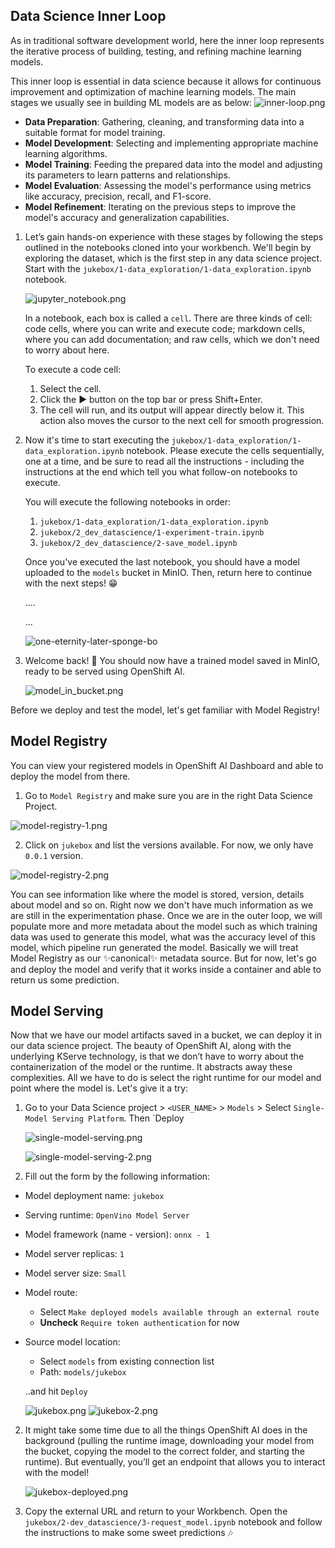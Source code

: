 ## Data Science Inner Loop

As in traditional software development world, here the inner loop represents the iterative process of building, testing, and refining machine learning models.

This inner loop is essential in data science because it allows for continuous improvement and optimization of machine learning models. The main stages we usually see in building ML models are as below:
![inner-loop.png](./images/inner-loop.png)

- **Data Preparation**: Gathering, cleaning, and transforming data into a suitable format for model training.
- **Model Development**: Selecting and implementing appropriate machine learning algorithms.
- **Model Training**: Feeding the prepared data into the model and adjusting its parameters to learn patterns and relationships.
- **Model Evaluation**: Assessing the model's performance using metrics like accuracy, precision, recall, and F1-score.
- **Model Refinement**: Iterating on the previous steps to improve the model's accuracy and generalization capabilities.

1. Let’s gain hands-on experience with these stages by following the steps outlined in the notebooks cloned into your workbench. We'll begin by exploring the dataset, which is the first step in any data science project. Start with the `jukebox/1-data_exploration/1-data_exploration.ipynb` notebook.

    ![jupyter_notebook.png](./images/jupyter_notebook.png)

    In a notebook, each box is called a `cell`. There are three kinds of cell: code cells, where you can write and execute code; markdown cells, where you can add documentation; and raw cells, which we don't need to worry about here. 

    To execute a code cell:

    1. Select the cell.
    2. Click the ▶️ button on the top bar or press Shift+Enter.
    3. The cell will run, and its output will appear directly below it. This action also moves the cursor to the next cell for smooth progression.

2. Now it's time to start executing the `jukebox/1-data_exploration/1-data_exploration.ipynb` notebook. Please execute the cells sequentially, one at a time, and be sure to read all the instructions - including the instructions at the end which tell you what follow-on notebooks to execute. 

    You will execute the following notebooks in order:

    1. `jukebox/1-data_exploration/1-data_exploration.ipynb`
    2. `jukebox/2_dev_datascience/1-experiment-train.ipynb`
    3. `jukebox/2_dev_datascience/2-save_model.ipynb`

    Once you've executed the last notebook, you should have a model uploaded to the `models` bucket in MinIO. Then, return here to continue with the next steps! 😁

    ....

    ...

    ![one-eternity-later-sponge-bo](./images/one-eternity-later-sponge-bob.png)

3. Welcome back! 👋 You should now have a trained model saved in MinIO, ready to be served using OpenShift AI.

    ![model_in_bucket.png](./images/model_in_bucket.png)


Before we deploy and test the model, let's get familiar with Model Registry!

## Model Registry
You can view your registered models in OpenShift AI Dashboard and able to deploy the model from there. 

1. Go to `Model Registry` and make sure you are in the right Data Science Project.

![model-registry-1.png](./images/model-registry-1.png)

2. Click on `jukebox` and list the versions available. For now, we only have `0.0.1` version.

![model-registry-2.png](./images/model-registry-2.png)

You can see information like where the model is stored, version, details about model and so on. Right now we don't have much information as we are still in the experimentation phase. Once we are in the outer loop, we will populate more and more metadata about the model such as which training data was used to generate this model, what was the accuracy level of this model, which pipeline run generated the model. Basically we will treat Model Registry as our ✨canonical✨ metadata source. But for now, let's go and deploy the model and verify that it works inside a container and able to return us some prediction.

## Model Serving

Now that we have our model artifacts saved in a bucket, we can deploy it in our data science project. The beauty of OpenShift AI, along with the underlying KServe technology, is that we don’t have to worry about the containerization of the model or the runtime. It abstracts away these complexities. All we have to do is select the right runtime for our model and point where the model is. 
Let's give it a try:

1. Go to your Data Science project > `<USER_NAME>` > `Models` > Select `Single-Model Serving Platform`. Then `Deploy 

    ![single-model-serving.png](./images/single-model-serving.png)

    ![single-model-serving-2.png](./images/single-model-serving-2.png)

2. Fill out the form by the following information:

- Model deployment name: `jukebox`
- Serving runtime: `OpenVino Model Server`
- Model framework (name - version): `onnx - 1`
- Model server replicas: `1`
- Model server size: `Small`
- Model route:
    -  Select `Make deployed models available through an external route`
    -  **Uncheck** `Require token authentication` for now
- Source model location:
    - Select `models` from existing connection list
    - Path: `models/jukebox`

    ..and hit `Deploy`

    ![jukebox.png](./images/jukebox.png)
    ![jukebox-2.png](./images/jukebox-2.png)

2. It might take some time due to all the things OpenShift AI does in the background (pulling the runtime image, downloading your model from the bucket, copying the model to the correct folder, and starting the runtime). But eventually, you’ll get an endpoint that allows you to interact with the model!

    ![jukebox-deployed.png](./images/jukebox-deployed.png)

3. Copy the external URL and return to your Workbench. Open the `jukebox/2-dev_datascience/3-request_model.ipynb` notebook and follow the instructions to make some sweet predictions 🎶